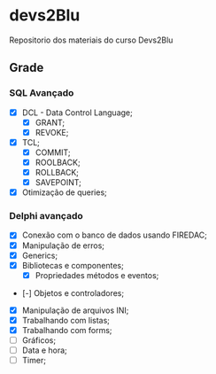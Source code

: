 # devs2Blu

Repositorio dos materiais do curso Devs2Blu

## Grade

### SQL Avançado
- [X] DCL - Data Control Language;
  - [X] GRANT;
  - [X] REVOKE;
- [X] TCL;
  - [X] COMMIT;
  - [X] ROOLBACK;
  - [X] ROLLBACK;
  - [X] SAVEPOINT;
- [X] Otimização de queries;

### Delphi avançado

- [X] Conexão com o banco de dados usando FIREDAC;
- [X] Manipulação de erros;
- [X] Generics;
- [X] Bibliotecas e componentes;
    - [X] Propriedades métodos e eventos;
- [-] Objetos e controladores;
- [X] Manipulação de arquivos INI;
- [X] Trabalhando com listas;
- [X] Trabalhando com forms;
- [ ] Gráficos;
- [ ] Data e hora;
- [ ] Timer;
